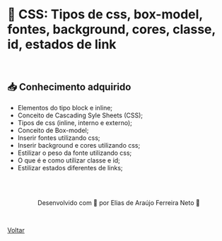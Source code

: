 <h1>💙 CSS: Tipos de css, box-model, fontes, background, cores, classe, id, estados de link</h1>

<br>

<h2> 📥 Conhecimento adquirido </h2>

- Elementos do tipo block e inline;
- Conceito de Cascading Syle Sheets (CSS);
- Tipos de css (inline, interno e externo);
- Conceito de Box-model;
- Inserir fontes utilizando css;
- Inserir background e cores utilizando css;
- Estilizar o peso da fonte utilizando css;
- O que é e como utilizar classe e id;
- Estilizar estados diferentes de links;


<br><br>

<p align="center"> Desenvolvido com 💜 por Elias de Araújo Ferreira Neto 👋 <p>

<br>

<a href="./README.md">Voltar</a>